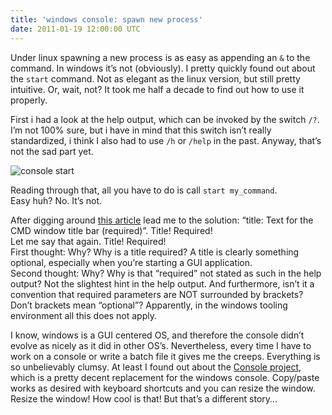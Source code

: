 ```yaml
---
title: 'windows console: spawn new process'
date: 2011-01-19 12:00:00 UTC
---
```


Under linux spawning a new process is as easy as appending an `&` to the
command. In windows it’s not (obviously). I pretty quickly found out about the
`start` command. Not as elegant as the linux version, but still pretty
intuitive. Or, wait, not? It took me half a decade to find out how to use it
properly.

First i had a look at the help output, which can be invoked by the switch `/?`.
I’m not 100% sure, but i have in mind that this switch isn’t really
standardized, i think I also had to use `/h` or `/help` in the past. Anyway,
that’s not the sad part yet.

![console
start](2011-01-19-windows-console-spawn-new-process/console-start.png "console start")

Reading through that, all you have to do is call `start my_command`.    
Easy huh? No. It’s not.

After digging around [this article](http://ss64.com/nt/start.html) lead me to
the solution: “title: Text for the CMD window title bar (required)”.
Title! Required!    
Let me say that again. Title! Required!    
First thought: Why?
Why is a title required? A title is clearly something optional, especially when
you’re starting a GUI application.    
Second thought: Why? Why is that “required” not stated as such in the help
output? Not the slightest hint in the help output. And furthermore, isn’t it a
convention that required parameters are NOT surrounded by brackets? Don’t
brackets mean “optional”?  Apparently, in the windows tooling environment all
this does not apply.

I know, windows is a GUI centered OS, and therefore the console didn’t evolve
as nicely as it did in other OS’s. Nevertheless, every time I have to work on a
console or write a batch file it gives me the creeps. Everything is so
unbelievably clumsy. At least I found out about the [Console
project](http://sourceforge.net/projects/console/), which is a pretty decent
replacement for the windows console. Copy/paste works as desired with keyboard
shortcuts and you can resize the window. Resize the window! How cool is that!
But that’s a different story…
